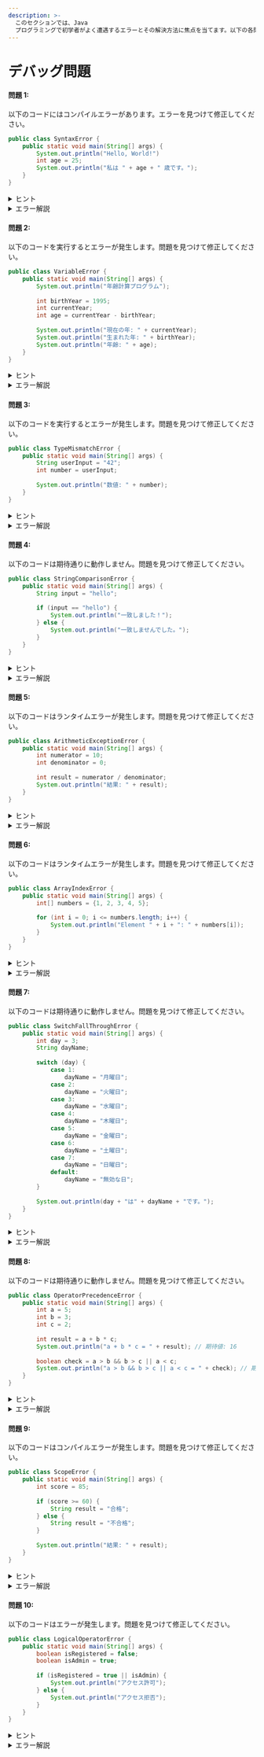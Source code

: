 ```yaml
---
description: >-
  このセクションでは、Java
  プログラミングで初学者がよく遭遇するエラーとその解決方法に焦点を当てます。以下の各問題には、エラーを含むコードが示されています。エラーを特定し、修正してください。
---
```


# デバッグ問題

#### 問題 1:&#x20;

以下のコードにはコンパイルエラーがあります。エラーを見つけて修正してください。

```java
public class SyntaxError {
    public static void main(String[] args) {
        System.out.println("Hello, World!")
        int age = 25;
        System.out.println("私は " + age + " 歳です。");
    }
}
```

<details>

<summary>ヒント</summary>

* Java ではステートメントの終わりに何が必要ですか？
* エラーメッセージが表示される行を確認してください

</details>

<details>

<summary>エラー解説</summary>

**エラーメッセージ:**

```
SyntaxError.java:3: error: ';' expected
        System.out.println("Hello, World!")
                                          ^
```

**原因:** Java では、各ステートメント (文) の終わりにセミコロン ( `;` ) が必要です。1行目の `println` の後にセミコロンがありません。

**修正方法:**

```java
System.out.println("Hello, World!");
```

</details>

#### 問題 2:&#x20;

以下のコードを実行するとエラーが発生します。問題を見つけて修正してください。

```java
public class VariableError {
    public static void main(String[] args) {
        System.out.println("年齢計算プログラム");
        
        int birthYear = 1995;
        int currentYear;
        int age = currentYear - birthYear;
        
        System.out.println("現在の年: " + currentYear);
        System.out.println("生まれた年: " + birthYear);
        System.out.println("年齢: " + age);
    }
}
```

<details>

<summary>ヒント</summary>

* 変数を使用する前に、その変数に値が代入されているか確認してください
* 初期化されていない変数を使おうとするとどうなりますか？

</details>

<details>

<summary>エラー解説</summary>

**エラーメッセージ:**

```
VariableError.java:6: error: variable currentYear might not have been initialized
        int age = currentYear - birthYear;
                  ^
```

**原因:** 変数 `currentYear` が宣言されていますが、値が代入 (初期化) されていません。Java では、ローカル変数は使用する前に必ず初期化する必要があります。

**修正方法:**

```java
int currentYear = 2025;  // 現在の年を設定
```

</details>

#### 問題 3:&#x20;

以下のコードを実行するとエラーが発生します。問題を見つけて修正してください。

```java
public class TypeMismatchError {
    public static void main(String[] args) {
        String userInput = "42";
        int number = userInput;
        
        System.out.println("数値: " + number);
    }
}
```

<details>

<summary>ヒント</summary>

* 文字列型 (String) から整数型 (int) への直接の代入は可能ですか？
* 文字列を数値に変換するにはどうすればよいでしょうか？

</details>

<details>

<summary>エラー解説</summary>

**エラーメッセージ:**

```
TypeMismatchError.java:4: error: incompatible types: String cannot be converted to int
        int number = userInput;
                     ^
```

**原因:** Java は静的型付け言語のため、異なるデータ型間の自動変換は限られています。文字列 (String) を整数 (int) に直接代入することはできません。

**修正方法:**

```java
int number = Integer.parseInt(userInput);  // 文字列から整数への変換
```

</details>

#### 問題 4:&#x20;

以下のコードは期待通りに動作しません。問題を見つけて修正してください。

```java
public class StringComparisonError {
    public static void main(String[] args) {
        String input = "hello";
        
        if (input == "hello") {
            System.out.println("一致しました！");
        } else {
            System.out.println("一致しませんでした。");
        }
    }
}
```

<details>

<summary>ヒント</summary>

* Java で文字列の内容を比較するには、`==` 演算子ではなく何を使うべきですか？
* `==` は何を比較していますか？

</details>

<details>

<summary>エラー解説</summary>

**問題:** このコードはコンパイルエラーにはなりませんが、期待した動作をしない可能性があります。Java では `==` 演算子は、文字列の参照 (メモリーアドレス) を比較するため、内容が同じでも別のメモリー領域にある文字列との比較では `false` になることがあります。

**原因:** 文字列の内容ではなく、参照の比較をしている。

**修正方法:**

```java
if (input.equals("hello")) {
    System.out.println("一致しました！");
} else {
    System.out.println("一致しませんでした。");
}
```

</details>

#### 問題 5:&#x20;

以下のコードはランタイムエラーが発生します。問題を見つけて修正してください。

```java
public class ArithmeticExceptionError {
    public static void main(String[] args) {
        int numerator = 10;
        int denominator = 0;
        
        int result = numerator / denominator;
        System.out.println("結果: " + result);
    }
}
```

<details>

<summary>ヒント</summary>

* 数学的に 0 で割ることは可能ですか？
* Java で 0 除算を行うとどうなりますか？

</details>

<details>

<summary>エラー解説</summary>

**エラーメッセージ:**

```
Exception in thread "main" java.lang.ArithmeticException: / by zero
        at ArithmeticExceptionError.main(ArithmeticExceptionError.java:6)
```

**原因:** 0 で割ることは数学的に定義されておらず、Java では `ArithmeticException` 例外が発生します。

**修正方法:**

```java
public class ArithmeticExceptionError {
    public static void main(String[] args) {
        int numerator = 10;
        int denominator = 0;
        
        if (denominator != 0) {
            int result = numerator / denominator;
            System.out.println("結果: " + result);
        } else {
            System.out.println("0で割ることはできません。");
        }
    }
}
```

</details>

#### 問題 6:&#x20;

以下のコードはランタイムエラーが発生します。問題を見つけて修正してください。

```java
public class ArrayIndexError {
    public static void main(String[] args) {
        int[] numbers = {1, 2, 3, 4, 5};
        
        for (int i = 0; i <= numbers.length; i++) {
            System.out.println("Element " + i + ": " + numbers[i]);
        }
    }
}
```

<details>

<summary>ヒント</summary>

* 配列のインデックスは何から始まりますか？
* 配列の長さとアクセス可能な最大インデックスはどのような関係がありますか？
* for ループの条件を確認してください

</details>

<details>

<summary>エラー解説</summary>

**エラーメッセージ:**

```
Exception in thread "main" java.lang.ArrayIndexOutOfBoundsException: Index 5 out of bounds for length 5
        at ArrayIndexError.main(ArrayIndexError.java:6)
```

**原因:** Java の配列のインデックスは0から始まります。長さが 5 の配列の場合、有効なインデックスは 0 から 4 までです。ループの条件が `i <= numbers.length` となっているため、配列の範囲外 (インデックス 5 ) にアクセスしようとしています。

**修正方法:**

```java
for (int i = 0; i < numbers.length; i++) {
    System.out.println("Element " + i + ": " + numbers[i]);
}
```

</details>

#### 問題 7:&#x20;

以下のコードは期待通りに動作しません。問題を見つけて修正してください。

```java
public class SwitchFallThroughError {
    public static void main(String[] args) {
        int day = 3;
        String dayName;
        
        switch (day) {
            case 1:
                dayName = "月曜日";
            case 2:
                dayName = "火曜日";
            case 3:
                dayName = "水曜日";
            case 4:
                dayName = "木曜日";
            case 5:
                dayName = "金曜日";
            case 6:
                dayName = "土曜日";
            case 7:
                dayName = "日曜日";
            default:
                dayName = "無効な日";
        }
        
        System.out.println(day + "は" + dayName + "です。");
    }
}
```

<details>

<summary>ヒント</summary>

* switch 文の各 case の後に何が必要ですか？
* switch 文でフォールスルーとは何ですか？

</details>

<details>

<summary>エラー解説</summary>

**問題:** 各 `case` の後に `break` 文がないため、マッチした `case` 以降のすべての `case` が実行されます (フォールスルー)。day が 3 の場合、dayName は最終的に "無効な日" になります。

**原因:** 各 `case` の後に `break` 文がない。

**修正方法:**

```java
switch (day) {
    case 1:
        dayName = "月曜日";
        break;
    case 2:
        dayName = "火曜日";
        break;
    case 3:
        dayName = "水曜日";
        break;
    case 4:
        dayName = "木曜日";
        break;
    case 5:
        dayName = "金曜日";
        break;
    case 6:
        dayName = "土曜日";
        break;
    case 7:
        dayName = "日曜日";
        break;
    default:
        dayName = "無効な日";
}
```

</details>

#### 問題 8:&#x20;

以下のコードは期待通りに動作しません。問題を見つけて修正してください。

```java
public class OperatorPrecedenceError {
    public static void main(String[] args) {
        int a = 5;
        int b = 3;
        int c = 2;
        
        int result = a + b * c;
        System.out.println("a + b * c = " + result); // 期待値: 16
        
        boolean check = a > b && b > c || a < c;
        System.out.println("a > b && b > c || a < c = " + check); // 期待値: true
    }
}
```

<details>

<summary>ヒント</summary>

* Java での演算子の優先順位はどうなっていますか？
* 期待する結果を得るには、どのように括弧を使用すればよいですか？

</details>

<details>

<summary>エラー解説</summary>

**問題:**

1. 乗算 ( `*` ) は加算 ( `+` ) よりも優先順位が高いため、`a + b * c` は `a + (b * c)` として評価され、結果は `5 + (3 * 2) = 5 + 6 = 11` になります。期待値 16 を得るには、`(a + b) * c` とする必要があります。
2. 論理 AND ( `&&` ) は論理 OR ( `||` ) よりも優先順位が高いため、`a > b && b > c || a < c` は `(a > b && b > c) || a < c` として評価されます。ここで `a < c` は `5 < 2` で `false` ですが、`(a > b && b > c)` は `(5 > 3 && 3 > 2)` で `true` なので、結果は `true || false = true` となります。このケースでは期待通りですが、明示的に括弧を使用することで意図を明確にすべきです。

**修正方法:**

```java
int result = (a + b) * c;  // 括弧を追加して加算を先に行う
System.out.println("(a + b) * c = " + result); // 結果: 16

boolean check = (a > b && b > c) || a < c;  // 明示的に括弧を使用して意図を明確にする
System.out.println("(a > b && b > c) || a < c = " + check);
```

</details>

#### 問題 9:&#x20;

以下のコードはコンパイルエラーが発生します。問題を見つけて修正してください。

```java
public class ScopeError {
    public static void main(String[] args) {
        int score = 85;
        
        if (score >= 60) {
            String result = "合格";
        } else {
            String result = "不合格";
        }
        
        System.out.println("結果: " + result);
    }
}
```

<details>

<summary>ヒント</summary>

* 変数のスコープ (有効範囲) は何によって決まりますか？
* ブロック内で宣言された変数はブロック外からアクセスできますか？

</details>

<details>

<summary>エラー解説</summary>

**エラーメッセージ:**

```
ScopeError.java:10: error: cannot find symbol
        System.out.println("結果: " + result);
                                     ^
  symbol:   variable result
  location: class ScopeError
```

**原因:** 変数 `result` は if-else ブロック内で宣言されているため、そのブロック内でしかアクセスできません。ブロックを出ると変数はスコープ外になります。

**修正方法:**

```java
public class ScopeError {
    public static void main(String[] args) {
        int score = 85;
        String result;  // ブロックの外で変数を宣言
        
        if (score >= 60) {
            result = "合格";  // 既存の変数に値を代入
        } else {
            result = "不合格";  // 既存の変数に値を代入
        }
        
        System.out.println("結果: " + result);
    }
}
```

</details>

#### 問題 10:&#x20;

以下のコードはエラーが発生します。問題を見つけて修正してください。

```java
public class LogicalOperatorError {
    public static void main(String[] args) {
        boolean isRegistered = false;
        boolean isAdmin = true;
        
        if (isRegistered = true || isAdmin) {
            System.out.println("アクセス許可");
        } else {
            System.out.println("アクセス拒否");
        }
    }
}
```

<details>

<summary>ヒント</summary>

* 論理比較演算子と代入演算子の違いは何ですか？
* 条件式内で変数に値を代入するとどうなりますか？

</details>

<details>

<summary>エラー解説</summary>

**問題:** 条件式の中で `isRegistered = true` と書いています。これは比較ではなく代入です。代入式の値は代入された値 (この場合は `true` ) なので、この条件式は常に `true` と評価されます。

**原因:** 等価比較演算子 `==` と代入演算子 `=` を混同している。

**修正方法:**

```java
if (isRegistered == true || isAdmin) {
    System.out.println("アクセス許可");
} else {
    System.out.println("アクセス拒否");
}
```

または、よりシンプルに：

```java
if (isRegistered || isAdmin) {
    System.out.println("アクセス許可");
} else {
    System.out.println("アクセス拒否");
}
```

</details>
